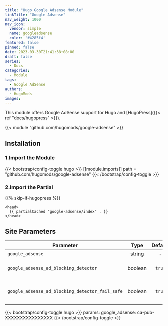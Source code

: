 ```yaml
---
title: "Hugo Google Adsense Module"
linkTitle: "Google Adsense"
nav_weight: 1000
nav_icon:
  vendor: simple
  name: googleadsense
  color: '#4285f4'
featured: false
pinned: false
date: 2023-03-30T21:41:38+08:00
draft: false
series:
  - Docs
categories:
  - Module
tags:
  - Google AdSense
authors:
  - HugoMods
images:
---
```


This module offers Google AdSense support for Hugo and [HugoPress]({{< ref "docs/hugopress" >}}).

<!--more-->

{{< module "github.com/hugomods/google-adsense" >}}

## Installation

### 1.Import the Module

{{< bootstrap/config-toggle hugo >}}
[[module.imports]]
path = "github.com/hugomods/google-adsense"
{{< /bootstrap/config-toggle >}}

### 2.Import the Partial

{{% skip-if-hugopress %}}

```go-html-template
<head>
  {{ partialCached "google-adsense/index" . }}
</head>
```

## Site Parameters

| Parameter         |  Type  | Default | Description         |
| ----------------- | :----: | :-----: | ------------------- |
| `google_adsense` | string |    -    | |
| `google_adsense_ad_blocking_detector` | boolean | `true` | When `true`, show up an ad blocking recovery message if ad blocker was detected on your site.
| `google_adsense_ad_blocking_detector_fail_safe` | boolean | `true` | When `true`, show up an blocked message in the case of `google_adsense_ad_blocking_detector` script was blocked.

{{< bootstrap/config-toggle hugo >}}
params:
  google_adsense: ca-pub-XXXXXXXXXXXXXXXX
{{< /bootstrap/config-toggle >}}
